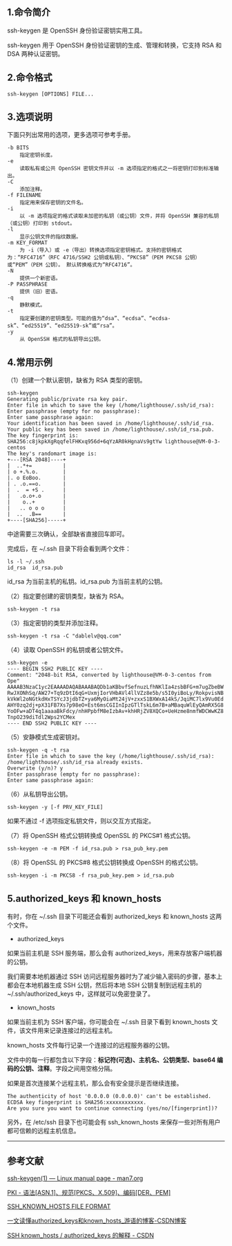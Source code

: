 ## 1.命令简介
ssh-keygen 是 OpenSSH 身份验证密钥实用工具。

ssh-keygen 用于 OpenSSH 身份验证密钥的生成、管理和转换，它支持 RSA 和 DSA 两种认证密钥。

## 2.命令格式
```shell
ssh-keygen [OPTIONS] FILE...
```

## 3.选项说明
下面只列出常用的选项，更多选项可参考手册。
```shell
-b BITS
	指定密钥长度。
-e
	读取私有或公共 OpenSSH 密钥文件并以 -m 选项指定的格式之一将密钥打印到标准输出。
-C
	添加注释。
-f FILENAME
	指定用来保存密钥的文件名。
-i
	以 -m 选项指定的格式读取未加密的私钥（或公钥）文件，并将 OpenSSH 兼容的私钥（或公钥）打印到 stdout。
-l
	显示公钥文件的指纹数据。
-m KEY_FORMAT
	为 -i（导入）或 -e（导出）转换选项指定密钥格式。支持的密钥格式为：“RFC4716”（RFC 4716/SSH2 公钥或私钥）、“PKCS8”（PEM PKCS8 公钥）或“PEM”（PEM 公钥）。 默认转换格式为“RFC4716”。
-N
	提供一个新密语。
-P PASSPHRASE
	提供（旧）密语。
-q
	静默模式。
-t
	指定要创建的密钥类型。可能的值为“dsa”、“ecdsa”、“ecdsa-sk”、“ed25519”、“ed25519-sk”或“rsa”。
-y
	从 OpenSSH 格式的私钥导出公钥。
```
## 4.常用示例
（1）创建一个默认密钥，缺省为 RSA 类型的密钥。
```shell
ssh-keygen
Generating public/private rsa key pair.
Enter file in which to save the key (/home/lighthouse/.ssh/id_rsa): 
Enter passphrase (empty for no passphrase): 
Enter same passphrase again: 
Your identification has been saved in /home/lighthouse/.ssh/id_rsa.
Your public key has been saved in /home/lighthouse/.ssh/id_rsa.pub.
The key fingerprint is:
SHA256:c8jkpkXgRqqfelFHKxq956d+6qYzAR0kHgnaVs9gtYw lighthouse@VM-0-3-centos
The key's randomart image is:
+---[RSA 2048]----+
|  ..*+=          |
| o +.%.o.        |
|. o EoBoo.       |
| . .o.==o.       |
|  .  = +S .      |
|   .o.o+.o       |
|    o..+         |
|   .. o o o      |
|  ..  .B==       |
+----[SHA256]-----+
```
中途需要三次确认，全部缺省直接回车即可。

完成后，在 ~/.ssh 目录下将会看到两个文件：
```
ls -l ~/.ssh
id_rsa  id_rsa.pub
```
id_rsa 为当前主机的私钥。id_rsa.pub 为当前主机的公钥。

（2）指定要创建的密钥类型，缺省为 RSA。
```shell
ssh-keygen -t rsa
```

（3）指定密钥的类型并添加注释。
```shell
ssh-keygen -t rsa -C "dablelv@qq.com"
```

（4）读取 OpenSSH 的私钥或者公钥文件。
```shell
ssh-keygen -e
---- BEGIN SSH2 PUBLIC KEY ----
Comment: "2048-bit RSA, converted by lighthouse@VM-0-3-centos from Ope"
AAAAB3NzaC1yc2EAAAADAQABAAABAQDb1aKBbvfSefnuzLfhNKlIa4zsbBFG+m7ugZbeBW
RwJXONhSq/AW27+Tq9zDtI6qG+UxmjIorVHbAVl4llVZz8e5b/s5I0yiBoLy/RokpvisNB
kVkWl2oNGtkdHxTSYcJ3jdbTZ+ya6MyOiaMt24jV+zxxS1BXWxA14kS/JqiMC7lx9Vu0Ed
AHY0zq2dj+pX31FB7Xs7p98eO+Est6msCGIInIpzGTlTskL6m7B+aMBaquWlEyQAmRX5G8
YoOFw+aDT4q1aaaaBkFdcy/nhHPpbfM8eIzbAv+khHRjZV8XQCo+UeHzme8nmfWDCWwKZ8
TnpO239diTdl2Wps2YCMex
---- END SSH2 PUBLIC KEY ----
```
（5）安静模式生成密钥对。
```shell
ssh-keygen -q -t rsa
Enter file in which to save the key (/home/lighthouse/.ssh/id_rsa): 
/home/lighthouse/.ssh/id_rsa already exists.
Overwrite (y/n)? y
Enter passphrase (empty for no passphrase): 
Enter same passphrase again:
```
（6）从私钥导出公钥。
```shell
ssh-keygen -y [-f PRV_KEY_FILE]
```
如果不通过 -f 选项指定私钥文件，则以交互方式指定。

（7）将 OpenSSH 格式公钥转换成 OpenSSL 的 PKCS#1 格式公钥。
```shell
ssh-keygen -e -m PEM -f id_rsa.pub > rsa_pub_key.pem
```

（8）将 OpenSSL 的 PKCS#8 格式公钥转换成 OpenSSH 的格式公钥。
```shell
ssh-keygen -i -m PKCS8 -f rsa_pub_key.pem > id_rsa.pub
```
## 5.authorized_keys 和 known_hosts
有时，你在 ~/.ssh 目录下可能还会看到 authorized_keys 和 known_hosts 这两个文件。

- authorized_keys

如果当前主机是 SSH 服务端，那么会有 authorized_keys，用来存放客户端机器的公钥。

我们需要本地机器通过 SSH 访问远程服务器时为了减少输入密码的步骤，基本上都会在本地机器生成 SSH 公钥，然后将本地 SSH 公钥复制到远程主机的 ~/.ssh/authorized_keys 中，这样就可以免密登录了。

- known_hosts

如果当前主机为 SSH 客户端，你可能会在 ~/.ssh 目录下看到 known_hosts 文件，该文件用来记录连接过的远程主机。

known_hosts 文件每行记录一个连接过的远程服务器的公钥。

文件中的每一行都包含以下字段：**标记符(可选)、主机名、公钥类型、base64 编码的公钥、注释**。字段之间用空格分隔。

如果是首次连接某个远程主机，那么会有安全提示是否继续连接。
```shell
The authenticity of host '0.0.0.0 (0.0.0.0)' can't be established.
ECDSA key fingerprint is SHA256:xxxxxxxxxxxx.
Are you sure you want to continue connecting (yes/no/[fingerprint])?
```
另外，在 /etc/ssh 目录下也可能会有 ssh_known_hosts 来保存一些对所有用户都可信赖的远程主机信息。

---
## 参考文献
[ssh-keygen(1) — Linux manual page - man7.org](https://man7.org/linux/man-pages/man1/ssh-keygen.1.html)

[PKI - 语法[ASN.1]、规范[PKCS、X.509]、编码[DER、PEM]](https://blog.csdn.net/ttyy1112/article/details/107064407)

[SSH_KNOWN_HOSTS FILE FORMAT](https://man7.org/linux/man-pages/man8/sshd.8.html#SSH_KNOWN_HOSTS_FILE_FORMAT)

[一文读懂authorized_keys和known_hosts_游语的博客-CSDN博客](https://blog.csdn.net/qq_26400953/article/details/105145103)

[SSH known_hosts / authorized_keys 的解释 - CSDN](https://blog.csdn.net/guoke312/article/details/113563911)

<Vssue title="ssh-keygen" />